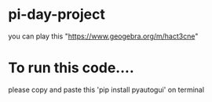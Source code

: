 # pi-day-project

 you can play this "https://www.geogebra.org/m/hact3cne"

# To run this code....
 please copy and paste this 'pip install pyautogui' on terminal
